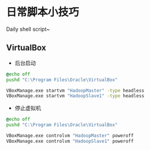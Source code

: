 # 日常脚本小技巧

Daily shell script~

## VirtualBox

- 后台启动

```cmd
@echo off
pushd "C:\Program Files\Oracle\VirtualBox"

VBoxManage.exe startvm "HadoopMaster" -type headless
VBoxManage.exe startvm "HadoopSlave1" -type headless
```

- 停止虚拟机

```cmd
@echo off
pushd "C:\Program Files\Oracle\VirtualBox"

VBoxManage.exe controlvm "HadoopMaster" poweroff 
VBoxManage.exe controlvm "HadoopSlave1" poweroff 
```
